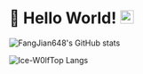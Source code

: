 # 👋 Hello World!  <img src="https://github.com/TheDudeThatCode/TheDudeThatCode/blob/master/Assets/Earth.gif" width="24px">

![FangJian648's GitHub stats](https://github-readme-stats.vercel.app/api?username=FangJian648&show_icons=true&theme=algolia)

![Ice-W0lfTop Langs](https://github-readme-stats.vercel.app/api/top-langs/?username=FangJian648&theme=algolia&layout=compact)
